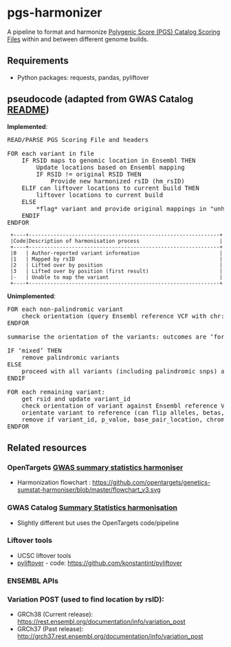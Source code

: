# pgs-harmonizer
A pipeline to format and harmonize [Polygenic Score (PGS) Catalog Scoring Files](http://www.pgscatalog.org/downloads/#dl_ftp) 
within and between different genome builds. 


## Requirements
- Python packages: requests, pandas, pyliftover


## pseudocode (adapted from GWAS Catalog [README](https://github.com/EBISPOT/sum-stats-formatter/blob/master/harmonisation/README.md))
**Implemented**:
<pre>READ/PARSE PGS Scoring File and headers

FOR each variant in file
    IF RSID maps to genomic location in Ensembl THEN
        Update locations based on Ensembl mapping
        IF RSID != original RSID THEN
            Provide new harmonized rsID (hm_rsID)
    ELIF can liftover locations to current build THEN
        liftover locations to current build
    ELSE
        *flag* variant and provide original mappings in "unharmonized column" as dictionary
    ENDIF
ENDFOR
</pre>

     +----+--------------------------------------------------------------+
     |Code|Description of harmonisation process                          |
     +----+--------------------------------------------------------------+
     |0   | Author-reported variant information                          |
     |1   | Mapped by rsID                                               |
     |2   | Lifted over by position                                      |
     |3   | Lifted over by position (first result)                       |
     |-   | Unable to map the variant                                    |
     +----+--------------------------------------------------------------+

**Unimplemented**:
<pre>
FOR each non-palindromic variant
    check orientation (query Ensembl reference VCF with chr:bp, effect and other alleles)
ENDFOR

summarise the orientation of the variants: outcomes are ‘forward’, ‘reverse’ or ‘mixed’

IF ‘mixed’ THEN
    remove palindromic variants
ELSE
    proceed with all variants (including palindromic snps) assuming consensus orientation
ENDIF

FOR each remaining variant:
    get rsid and update variant_id
    check orientation of variant against Ensembl reference VCF
    orientate variant to reference (can flip alleles, betas, ORs, CIs allele frequencies)
    remove if variant_id, p_value, base_pair_location, chromosome are invalid
ENDFOR
</pre>
## Related resources
### OpenTargets [GWAS summary statistics harmoniser](https://github.com/opentargets/genetics-sumstat-harmoniser)
- Harmonization flowchart : https://github.com/opentargets/genetics-sumstat-harmoniser/blob/master/flowchart_v3.svg
### GWAS Catalog [Summary Statistics harmonisation](https://github.com/EBISPOT/sum-stats-formatter/tree/master/harmonisation)
- Slightly different but uses the OpenTargets code/pipeline
### Liftover tools
- UCSC liftover tools 
- [pyliftover](https://pypi.org/project/pyliftover/) - code: https://github.com/konstantint/pyliftover

### ENSEMBL APIs
### Variation POST (used to find location by rsID):
- GRCh38 (Current release): https://rest.ensembl.org/documentation/info/variation_post
- GRCh37 (Past release): http://grch37.rest.ensembl.org/documentation/info/variation_post